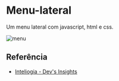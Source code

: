 
# Menu-lateral

Um menu lateral com javascript, html e css.

![menu](menu.jpg)

## Referência

 - [Inteliogia - Dev's Insights](https://youtu.be/Poh9zuXp0YA?si=JScv_5dsP4HID-uT)

